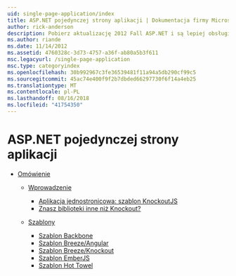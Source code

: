 ```yaml
---
uid: single-page-application/index
title: ASP.NET pojedynczej strony aplikacji | Dokumentacja firmy Microsoft
author: rick-anderson
description: Pobierz aktualizację 2012 Fall ASP.NET i są lepiej obsługiwani end-to-end do tworzenia aplikacji za pomocą znaczące interakcji po stronie klienta, za pomocą JavaScrip...
ms.author: riande
ms.date: 11/14/2012
ms.assetid: 4760328c-3d73-4757-a36f-ab80a5b3f611
msc.legacyurl: /single-page-application
msc.type: categoryindex
ms.openlocfilehash: 30b992967c3fe36539481f11a94a5db290cf99c5
ms.sourcegitcommit: 45ac74e400f9f2b7dbded66297730f6f14a4eb25
ms.translationtype: MT
ms.contentlocale: pl-PL
ms.lasthandoff: 08/16/2018
ms.locfileid: "41754350"
---
```

<a name="aspnet-single-page-application"></a>ASP.NET pojedynczej strony aplikacji
====================
- [Omówienie](overview/index.md)

    - [Wprowadzenie](overview/introduction/index.md)

        - [Aplikacja jednostronicowa: szablon KnockoutJS](overview/introduction/knockoutjs-template.md)
        - [Znasz biblioteki inne niż Knockout?](overview/introduction/other-libraries.md)
    - [Szablony](overview/templates/index.md)

        - [Szablon Backbone](overview/templates/backbonejs-template.md)
        - [Szablon Breeze/Angular](overview/templates/breezeangular-template.md)
        - [Szablon Breeze/Knockout](overview/templates/breezeknockout-template.md)
        - [Szablon EmberJS](overview/templates/emberjs-template.md)
        - [Szablon Hot Towel](overview/templates/hottowel-template.md)
